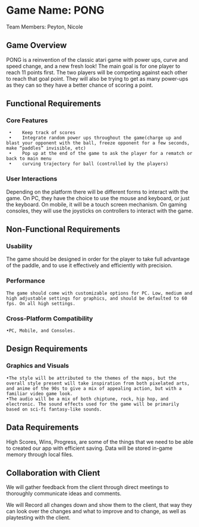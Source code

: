 # Game Name: PONG

Team Members: Peyton, Nicole

## Game Overview

PONG is a reinvention of the classic atari game with power ups, curve and speed change, and a new fresh look!
The main goal is for one player to reach 11 points first. The two players will be competing against each other to reach that goal point. They will also be trying to get as many power-ups as they can so they have a better chance of scoring a point.

## Functional Requirements

### Core Features

     •    Keep track of scores
     •    Integrate random power ups throughout the game(charge up and blast your opponent with the ball, freeze opponent for a few seconds, make “paddles” invisible, etc)
     •    Pop up at the end of the game to ask the player for a rematch or back to main menu
     •    curving trajectory for ball (controlled by the players)

### User Interactions

Depending on the platform there will be different forms to interact with the game. On PC, they have the choice to use the mouse and keyboard, or just the keyboard. On mobile, it will be a touch screen mechanism. On gaming consoles, they will use the joysticks on controllers to interact with the game.

## Non-Functional Requirements

### Usability

The game should be designed in order for the player to take full advantage of the paddle, and to use it effectively and efficiently with precision.

### Performance

    The game should come with customizable options for PC. Low, medium and high adjustable settings for graphics, and should be defaulted to 60 fps. On all high settings.

### Cross-Platform Compatibility

    •PC, Mobile, and Consoles.

## Design Requirements

### Graphics and Visuals

    •The style will be attributed to the themes of the maps, but the overall style present will take inspiration from both pixelated arts, and anime of the 90s to give a mix of appealing action, but with a familiar video game look.
    •The audio will be a mix of both chiptune, rock, hip hop, and electronic. The sound effects used for the game will be primarily based on sci-fi fantasy-like sounds.

## Data Requirements

High Scores, Wins, Progress, are some of the things that we need to be able to created our app with efficient saving.
Data will be stored in-game memory through local files.

## Collaboration with Client

We will gather feedback from the client through direct meetings to thoroughly communicate ideas and comments.

We will Record all changes down and show them to the client, that way they can look over the changes and what to improve and to change, as well as playtesting with the client.
